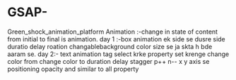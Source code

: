 # GSAP-
Green_shock_animation_platform
Animation :-change in state of content from initial to final is animation.
day 1 :-box animation ek side se dusre side duratio delay roation changablebackground color size se ja skta h bde aaram se.
day 2:- text animation tag select krke property set krenge change color from change color to duration delay stagger p++ n-- x y axis se positioning opacity and similar to all property 
